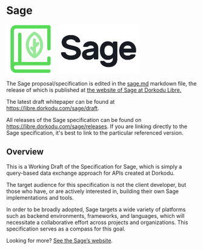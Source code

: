 # Sage

<img alt="Sage Logo" src="resources/sage-dark.png" width="70%" />

The Sage proposal/specification is edited in the [sage.md](./sage.md) markdown file, the release of which is published at [the website of Sage at Dorkodu Libre.](https://libre.dorkodu.com/sage/paper)

The latest draft whitepaper can be found at https://libre.dorkodu.com/sage/draft.

All releases of the Sage specification can be found on https://libre.dorkodu.com/sage/releases. If you are linking directly to the Sage specification, it's best to link to the particular referenced version.

## Overview

This is a Working Draft of the Specification for Sage, which is simply a query-based data exchange approach for APIs created at Dorkodu.

The target audience for this specification is not the client developer, but those who have, or are actively interested in, building their own Sage implementations and tools.

In order to be broadly adopted, Sage targets a wide variety of platforms such as backend environments, frameworks, and languages, which will necessitate a collaborative effort across projects and organizations. This specification serves as a compass for this goal. 

Looking for more? [See the Sage’s website](https://libre.dorkodu.com/sage/).